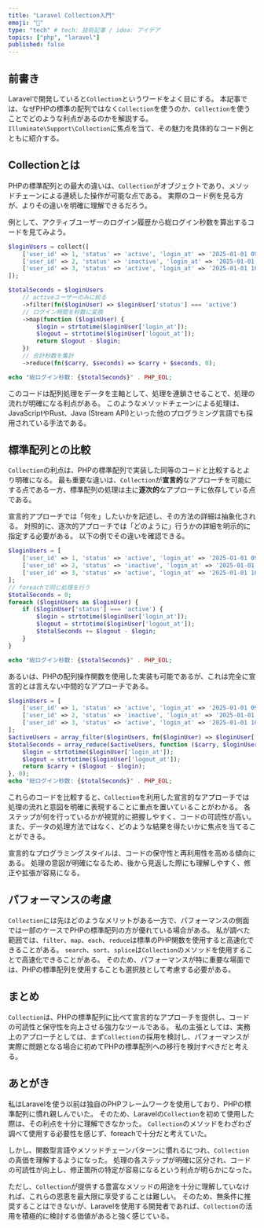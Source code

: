 ```yaml
---
title: "Laravel Collection入門"
emoji: "🦌"
type: "tech" # tech: 技術記事 / idea: アイデア
topics: ["php", "laravel"]
published: false
---
```


## 前書き
Laravelで開発していると`Collection`というワードをよく目にする。
本記事では、なぜPHPの標準の配列ではなく`Collection`を使うのか、`Collection`を使うことでどのような利点があるのかを解説する。
`Illuminate\Support\Collection`に焦点を当て、その魅力を具体的なコード例とともに紹介する。

## Collectionとは
PHPの標準配列との最大の違いは、`Collection`がオブジェクトであり、メソッドチェーンによる連続した操作が可能な点である。
実際のコード例を見る方が、よりその違いを明確に理解できるだろう。

例として、アクティブユーザーのログイン履歴から総ログイン秒数を算出するコードを見てみよう。

```php
$loginUsers = collect([
    ['user_id' => 1, 'status' => 'active', 'login_at' => '2025-01-01 09:00:00', 'logout_at' => '2025-01-01 10:15:00'],
    ['user_id' => 2, 'status' => 'inactive', 'login_at' => '2025-01-01 09:30:00', 'logout_at' => '2025-01-01 10:00:00'],
    ['user_id' => 3, 'status' => 'active', 'login_at' => '2025-01-01 10:00:00', 'logout_at' => '2025-01-01 12:00:00'],
]);

$totalSeconds = $loginUsers
    // activeユーザーのみに絞る
    ->filter(fn($loginUser) => $loginUser['status'] === 'active')
    // ログイン時間を秒数に変換
    ->map(function ($loginUser) {
        $login = strtotime($loginUser['login_at']);
        $logout = strtotime($loginUser['logout_at']);
        return $logout - $login;
    })
    // 合計秒数を集計
    ->reduce(fn($carry, $seconds) => $carry + $seconds, 0);

echo "総ログイン秒数: {$totalSeconds}" . PHP_EOL;
```

このコードは配列処理をデータを主軸として、処理を連鎖させることで、処理の流れが明確になる利点がある。
このようなメソッドチェーンによる処理は、JavaScriptやRust、Java (Stream API)といった他のプログラミング言語でも採用されている手法である。

## 標準配列との比較

`Collection`の利点は、PHPの標準配列で実装した同等のコードと比較するとより明確になる。
最も重要な違いは、`Collection`が**宣言的**なアプローチを可能にする点である一方、標準配列の処理は主に**逐次的**なアプローチに依存している点である。

宣言的アプローチでは「何を」したいかを記述し、その方法の詳細は抽象化される。
対照的に、逐次的アプローチでは「どのように」行うかの詳細を明示的に指定する必要がある。
以下の例でその違いを確認できる。

```php
$loginUsers = [
    ['user_id' => 1, 'status' => 'active', 'login_at' => '2025-01-01 09:00:00', 'logout_at' => '2025-01-01 10:15:00'],
    ['user_id' => 2, 'status' => 'inactive', 'login_at' => '2025-01-01 09:30:00', 'logout_at' => '2025-01-01 10:00:00'],
    ['user_id' => 3, 'status' => 'active', 'login_at' => '2025-01-01 10:00:00', 'logout_at' => '2025-01-01 12:00:00'],
];
// foreachで同じ処理を行う
$totalSeconds = 0;
foreach ($loginUsers as $loginUser) {
    if ($loginUser['status'] === 'active') {
        $login = strtotime($loginUser['login_at']);
        $logout = strtotime($loginUser['logout_at']);
        $totalSeconds += $logout - $login;
    }
}

echo "総ログイン秒数: {$totalSeconds}" . PHP_EOL;
```

あるいは、PHPの配列操作関数を使用した実装も可能であるが、これは完全に宣言的とは言えない中間的なアプローチである。

```php
$loginUsers = [
    ['user_id' => 1, 'status' => 'active', 'login_at' => '2025-01-01 09:00:00', 'logout_at' => '2025-01-01 10:15:00'],
    ['user_id' => 2, 'status' => 'inactive', 'login_at' => '2025-01-01 09:30:00', 'logout_at' => '2025-01-01 10:00:00'],
    ['user_id' => 3, 'status' => 'active', 'login_at' => '2025-01-01 10:00:00', 'logout_at' => '2025-01-01 12:00:00'],
];
$activeUsers = array_filter($loginUsers, fn($loginUser) => $loginUser['status'] === 'active');
$totalSeconds = array_reduce($activeUsers, function ($carry, $loginUser) {
    $login = strtotime($loginUser['login_at']);
    $logout = strtotime($loginUser['logout_at']);
    return $carry + ($logout - $login);
}, 0);
echo "総ログイン秒数: {$totalSeconds}" . PHP_EOL;
```

これらのコードを比較すると、`Collection`を利用した宣言的なアプローチでは処理の流れと意図を明確に表現することに重点を置いていることがわかる。
各ステップが何を行っているかが視覚的に把握しやすく、コードの可読性が高い。
また、データの処理方法ではなく、どのような結果を得たいかに焦点を当てることができる。

宣言的なプログラミングスタイルは、コードの保守性と再利用性を高める傾向にある。
処理の意図が明確になるため、後から見返した際にも理解しやすく、修正や拡張が容易になる。

## パフォーマンスの考慮

`Collection`には先ほどのようなメリットがある一方で、パフォーマンスの側面では一部のケースでPHPの標準配列の方が優れている場合がある。
私が調べた範囲では、`filter`、`map`、`each`、`reduce`は標準のPHP関数を使用すると高速化できることがある。
`search`、`sort`、`splice`は`Collection`のメソッドを使用することで高速化できることがある。
そのため、パフォーマンスが特に重要な場面では、PHPの標準配列を使用することも選択肢として考慮する必要がある。

## まとめ
`Collection`は、PHPの標準配列に比べて宣言的なアプローチを提供し、コードの可読性と保守性を向上させる強力なツールである。
私の主張としては、実務上のアプローチとしては、まず`Collection`の採用を検討し、パフォーマンスが実際に問題となる場合に初めてPHPの標準配列への移行を検討すべきだと考える。

## あとがき
私はLaravelを使う以前は独自のPHPフレームワークを使用しており、PHPの標準配列に慣れ親しんでいた。
そのため、Laravelの`Collection`を初めて使用した際は、その利点を十分に理解できなかった。
`Collection`のメソッドをわざわざ調べて使用する必要性を感じず、foreachで十分だと考えていた。

しかし、関数型言語やメソッドチェーンパターンに慣れるにつれ、`Collection`の真価を理解するようになった。
処理の各ステップが明確に区分され、コードの可読性が向上し、修正箇所の特定が容易になるという利点が明らかになった。

ただし、`Collection`が提供する豊富なメソッドの用途を十分に理解していなければ、これらの恩恵を最大限に享受することは難しい。
そのため、無条件に推奨することはできないが、Laravelを使用する開発者であれば、`Collection`の活用を積極的に検討する価値があると強く感じている。

